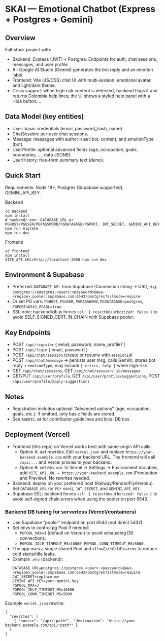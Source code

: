 # SKAI — Emotional Chatbot (Express + Postgres + Gemini)

## Overview
Full‑stack project with:
- Backend: Express (JWT) + Postgres. Endpoints for auth, chat sessions, messages, and user profile.
- AI: Google AI Studio (Gemini) generates the bot reply and an emotion label.
- Frontend: Vite (JS/CSS) chat UI with multi‑session, emotional avatar, and light/dark theme.
- Crisis support: when high‑risk content is detected, backend flags it and returns Colombia help lines; the UI shows a styled help panel with a Hide button....

## Data Model (key entities)
- User: basic credentials (email, password_hash, name).
- ChatSession: per‑user chat sessions.
- Message: messages with author=user|bot, content, and emotionType (bot).
- UserProfile: optional advanced fields (age, occupation, goals, boundaries, …, data JSONB).
- UserHistory: free‑form summary text (demo).

## Quick Start
Requirements: Node 18+, Postgres (Supabase supported), GEMINI_API_KEY.

Backend
```
cd backend
npm install
# backend/.env: DATABASE_URL or PGHOST/PGUSER/PGPASSWORD/PGDATABASE/PGPORT, JWT_SECRET, GEMINI_API_KEY
npm run migrate
npm run dev
```

Frontend
```
cd frontend
npm install
VITE_API_URL=http://localhost:3000 npm run dev
```

## Environment & Supabase
- Preferred: `DATABASE_URL` from Supabase (Connection string → URI), e.g.
  `postgres://postgres.<user>:<password>@aws-<region>.pooler.supabase.com:6543/postgres?sslmode=require`
- Or set PG vars: `PGHOST`, `PGUSER`, `PGPASSWORD`, `PGDATABASE=postgres`, `PGPORT=6543`, `PGSSL=true`.
- SSL note: backend/db.js forces `ssl: { rejectUnauthorized: false }` to avoid SELF_SIGNED_CERT_IN_CHAIN with Supabase pooler.

## Key Endpoints
- POST `/api/register` { email, password, name, profile? }
- POST `/api/login` { email, password }
- POST `/api/chat/session` (create or resume with `sessionId`)
- POST `/api/chat/message` → persists user msg, calls Gemini, stores bot reply + `emotionType`; may include `{ crisis, help }` when high‑risk
- GET `/api/chat/sessions`, GET `/api/chat/session/:id/messages`
- GET/PUT `/api/user/profile`, GET `/api/user/profile/suggestions`, POST `/api/user/profile/apply-suggestions`

## Notes
- Registration includes optional “Advanced options” (age, occupation, goals, etc.). If omitted, only basic fields are stored.
- See `AGENTS.md` for contributor guidelines and local DB tips.

## Deployment (Vercel)
- Frontend (this repo) on Vercel works best with same‑origin API calls:
  - Option A: set rewrites. Edit `vercel.json` and replace `https://your-backend.example.com` with your backend URL. The frontend will call `/api/...` and Vercel proxies to your backend.
  - Option B: set env var. In Vercel → Settings → Environment Variables, add `VITE_API_URL = https://your-backend.example.com` (Production and Preview). No rewrites needed.
- Backend: deploy on your preferred host (Railway/Render/Fly/Heroku). Set `DATABASE_URL` (or `PG*` vars), `JWT_SECRET`, and `GEMINI_API_KEY`.
- Supabase SSL: backend forces `ssl: { rejectUnauthorized: false }` to avoid self‑signed chain errors when using the pooler on port 6543.

### Backend DB tuning for serverless (Vercel/containers)
- Use Supabase “pooler” endpoint on port 6543 (not direct 5432).
- Set envs to control pg Pool if needed:
  - `PGPOOL_MAX=3` (default on Vercel) to avoid exhausting DB connections.
  - `PGPOOL_IDLE_TIMEOUT_MS=10000`, `PGPOOL_CONN_TIMEOUT_MS=5000`.
- The app uses a single shared Pool and `allowExitOnIdle=true` to reduce cold starts/idle leaks.
- Example `.env` (backend):
  ```
  DATABASE_URL=postgres://postgres.<user>:<password>@aws-<region>.pooler.supabase.com:6543/postgres?sslmode=require
  JWT_SECRET=replace-me
  GEMINI_API_KEY=your-gemini-key
  PGPOOL_MAX=3
  PGPOOL_IDLE_TIMEOUT_MS=10000
  PGPOOL_CONN_TIMEOUT_MS=5000
  ```

Example `vercel.json` rewrite:
```
{
  "rewrites": [
    { "source": "/api/:path*", "destination": "https://your-backend.example.com/api/:path*" }
  ]
}
```
